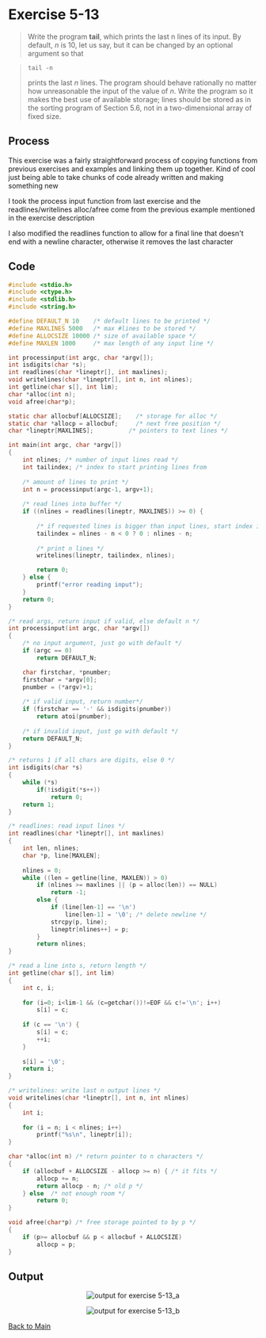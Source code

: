 # Exercise 5-13

> Write the program **tail**, which prints the last n lines of its input. By default, _n_ is 10, let us say, but it can be changed by an optional argument so that

>    `tail -n`
> 
> prints the last _n_ lines. The program should behave rationally no matter how unreasonable the input of the value of _n_.
> Write the program so it makes the best use of available storage; lines should be stored as in the sorting program of Section 5.6, not in a two-dimensional array of fixed size.

## Process
This exercise was a fairly straightforward process of copying functions from previous exercises and examples and linking them up together. 
Kind of cool just being able to take chunks of code already written and making something new

I took the process input function from last exercise and the readlines/writelines alloc/afree come from the previous example mentioned in the exercise description

I also modified the readlines function to allow for a final line that doesn't end with a newline character, otherwise it removes the last character

## Code
```c
#include <stdio.h>
#include <ctype.h>
#include <stdlib.h>
#include <string.h>

#define DEFAULT_N 10    /* default lines to be printed */
#define MAXLINES 5000   /* max #lines to be stored */
#define ALLOCSIZE 10000	/* size of available space */
#define MAXLEN 1000     /* max length of any input line */

int processinput(int argc, char *argv[]);
int isdigits(char *s);
int readlines(char *lineptr[], int maxlines);
void writelines(char *lineptr[], int n, int nlines);
int getline(char s[], int lim);
char *alloc(int n);
void afree(char*p);

static char allocbuf[ALLOCSIZE];	/* storage for alloc */
static char *allocp = allocbuf;		/* next free position */
char *lineptr[MAXLINES];          /* pointers to text lines */

int main(int argc, char *argv[])
{
    int nlines; /* number of input lines read */
    int tailindex; /* index to start printing lines from
    
    /* amount of lines to print */
    int n = processinput(argc-1, argv+1);
    
    /* read lines into buffer */
    if ((nlines = readlines(lineptr, MAXLINES)) >= 0) {
        
        /* if requested lines is bigger than input lines, start index is 0 */
        tailindex = nlines - n < 0 ? 0 : nlines - n;
        
        /* print n lines */
        writelines(lineptr, tailindex, nlines);

        return 0;
    } else {
        printf("error reading input");
    }
    return 0;
}

/* read args, return input if valid, else default n */
int processinput(int argc, char *argv[])
{
    /* no input argument, just go with default */
    if (argc == 0)
        return DEFAULT_N;

    char firstchar, *pnumber;
    firstchar = *argv[0];
    pnumber = (*argv)+1;    
    
    /* if valid input, return number*/
    if (firstchar == '-' && isdigits(pnumber))
        return atoi(pnumber);
    
    /* if invalid input, just go with default */
    return DEFAULT_N;
}

/* returns 1 if all chars are digits, else 0 */
int isdigits(char *s) 
{
    while (*s) 
        if(!isdigit(*s++)) 
            return 0;
    return 1;
}

/* readlines: read input lines */
int readlines(char *lineptr[], int maxlines)
{
	int len, nlines;
	char *p, line[MAXLEN];
	
	nlines = 0;
	while ((len = getline(line, MAXLEN)) > 0)
		if (nlines >= maxlines || (p = alloc(len)) == NULL)
			return -1;
		else {
            if (line[len-1] == '\n')
                line[len-1] = '\0'; /* delete newline */
			strcpy(p, line);
			lineptr[nlines++] = p;
		}
		return nlines;
}

/* read a line into s, return length */
int getline(char s[], int lim)
{
    int c, i;
    
    for (i=0; i<lim-1 && (c=getchar())!=EOF && c!='\n'; i++)
        s[i] = c;
    
    if (c == '\n') {
        s[i] = c;
        ++i;
    }
    
    s[i] = '\0';
    return i;
}

/* writelines: write last n output lines */
void writelines(char *lineptr[], int n, int nlines)
{
	int i;
	
	for (i = n; i < nlines; i++)
		printf("%s\n", lineptr[i]);
}

char *alloc(int n) /* return pointer to n characters */
{
	if (allocbuf + ALLOCSIZE - allocp >= n) { /* it fits */
		allocp += n;
		return allocp - n; /* old p */
	} else	/* not enough room */
		return 0;
}

void afree(char*p) /* free storage pointed to by p */
{
	if (p>= allocbuf && p < allocbuf + ALLOCSIZE)
		allocp = p;
}
```

## Output
<p align="center">
  <image src="../assets/exercise5-13_a.jpg" alt="output for exercise 5-13_a" />
</p>
<p align="center">
  <image src="../assets/exercise5-13_b.jpg" alt="output for exercise 5-13_b" />
</p>

[Back to Main](../readme.md)
